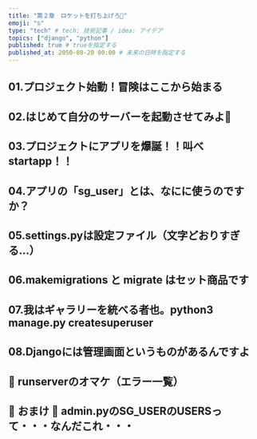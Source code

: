 ```yaml
---
title: "第２章　ロケットを打ち上げろ🚀"
emoji: "♋️"
type: "tech" # tech: 技術記事 / idea: アイデア
topics: ["django", "python"]
published: true # trueを指定する
published_at: 2050-08-20 00:00 # 未来の日時を指定する
---
```

## 01.プロジェクト始動！冒険はここから始まる
## 02.はじめて自分のサーバーを起動させてみよ🚀
## 03.プロジェクトにアプリを爆誕！！叫べ startapp！！
## 04.アプリの「sg_user」とは、なにに使うのですか？
## 05.settings.pyは設定ファイル（文字どおりすぎる…）
## 06.makemigrations と migrate はセット商品です
## 07.我はギャラリーを統べる者也。python3 manage.py createsuperuser
## 08.Djangoには管理画面というものがあるんですよ
## 📕 runserverのオマケ（エラー一覧）
## 🌵 おまけ 🌵 admin.pyのSG_USERのUSERSって・・・なんだこれ・・・
